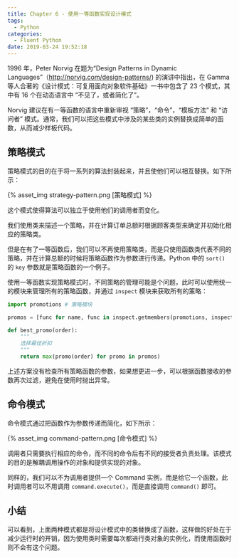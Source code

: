 ```yaml
---
title: Chapter 6 - 使用一等函数实现设计模式
tags:
  - Python
categories:
  - Fluent Python
date: 2019-03-24 19:52:18
---
```



1996 年，Peter Norvig 在题为“Design Patterns in Dynamic Languages”（http://norvig.com/design-patterns/) 的演讲中指出，在 Gamma 等人合著的《设计模式：可复用面向对象软件基础》一书中包含了 23 个模式，其中有 16 个在动态语言中 “不见了，或者简化了”。

Norvig 建议在有一等函数的语言中重新审视 “策略”，“命令”，“模板方法” 和 “访问者” 模式。通常，我们可以把这些模式中涉及的某些类的实例替换成简单的函数，从而减少样板代码。

## 策略模式

策略模式的目的在于将一系列的算法封装起来，并且使他们可以相互替换。如下所示：

{% asset_img strategy-pattern.png [策略模式] %}

这个模式使得算法可以独立于使用他们的调用者而变化。

我们使用类来描述一个策略，并在计算订单总额时根据顾客类型来确定并初始化相应的策略类。

但是在有了一等函数后，我们可以不再使用策略类，而是只使用函数类代表不同的策略，并在计算总额的时候将策略函数作为参数进行传递。Python 中的 `sort()` 的 `key` 参数就是策略函数的一个例子。

使用一等函数实现策略模式时，不同策略的管理可能是个问题，此时可以使用统一的模块来管理所有的策略函数，并通过 `inspect` 模块来获取所有的策略：

```python
import promotions # 策略模块

promos = [func for name, func in inspect.getmembers(promotions, inspect.isfunction)]

def best_promo(order):
    """
    选择最佳折扣
    """
    return max(promo(order) for promo in promos)
```

上述方案没有检查所有策略函数的参数，如果想更进一步，可以根据函数接收的参数再次过滤，避免在使用时抛出异常。


## 命令模式

命令模式通过把函数作为参数传递而简化，如下所示：

{% asset_img command-pattern.png [命令模式] %}

调用者只需要执行相应的命令，而不同的命令后有不同的接受者负责处理。该模式的目的是解耦调用操作的对象和提供实现的对象。

同样的，我们可以不为调用者提供一个 Command 实例，而是给它一个函数，此时调用者可以不用调用 `command.execute()`，而是直接调用 `command()` 即可。

## 小结

可以看到，上面两种模式都是将设计模式中的类替换成了函数，这样做的好处在于减少运行时的开销，因为使用类时需要每次都进行类对象的实例化，而使用函数时则不会有这个问题。